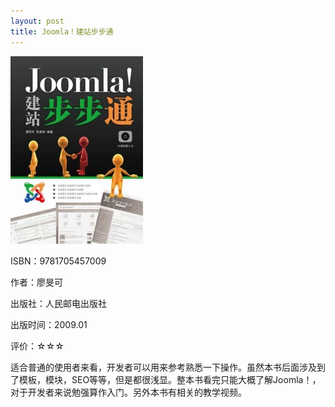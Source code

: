 ```yaml
---
layout: post
title: Joomla！建站步步通
---
```

<img class="cover" src="/images/2011/12/9781705457009-212x300.jpg" width="212" height="300" />

ISBN：9781705457009

作者：廖旻可

出版社：人民邮电出版社

出版时间：2009.01

评价：☆☆☆

适合普通的使用者来看，开发者可以用来参考熟悉一下操作。虽然本书后面涉及到了模板，模块，SEO等等，但是都很浅显。整本书看完只能大概了解Joomla！，对于开发者来说勉强算作入门。另外本书有相关的教学视频。
